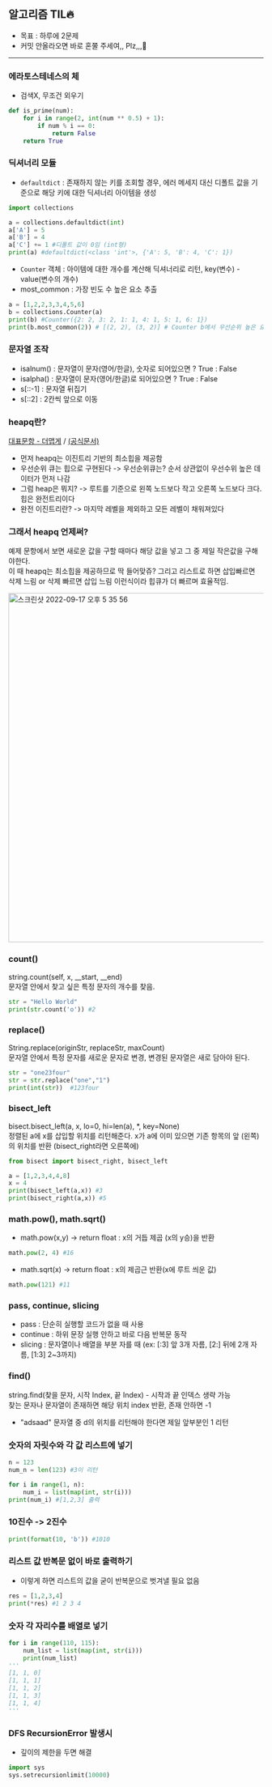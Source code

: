 ## 알고리즘 TIL🔥
- 목표 : 하루에 2문제 
- 커밋 안올라오면 바로 혼쭐 주세여,, Plz,,,🥲
---
### 에라토스테네스의 체
- 검색X, 무조건 외우기
```python
def is_prime(num):
    for i in range(2, int(num ** 0.5) + 1):
        if num % i == 0:
            return False
    return True
```
### 딕셔너리 모듈
- `defaultdict` : 존재하지 않는 키를 조회할 경우, 에러 메세지 대신 디폴트 값을 기준으로 해당 키에 대한 딕셔너리 아이템을 생성
```python
import collections

a = collections.defaultdict(int)
a['A'] = 5
a['B'] = 4
a['C'] += 1 #디폴트 값이 0임 (int형)
print(a) #defaultdict(<class 'int'>, {'A': 5, 'B': 4, 'C': 1})
```
- `Counter` 객체 : 아이템에 대한 개수를 계산해 딕셔너리로 리턴, key(변수) - value(변수의 개수)
- most_common : 가장 빈도 수 높은 요소 추출
```python
a = [1,2,2,3,3,4,5,6]
b = collections.Counter(a)
print(b) #Counter({2: 2, 3: 2, 1: 1, 4: 1, 5: 1, 6: 1})
print(b.most_common(2)) # [(2, 2), (3, 2)] # Counter b에서 우선순위 높은 요소 2개 추출
```
### 문자열 조작
- isalnum() : 문자열이 문자(영어/한글), 숫자로 되어있으면 ? True : False
- isalpha() : 문자열이 문자(영어/한글)로 되어있으면 ? True : False
- s[::-1] : 문자열 뒤집기 
- s[::2] : 2칸씩 앞으로 이동 

### heapq란?
[대표문항 - 더맵게](https://school.programmers.co.kr/learn/courses/30/lessons/42626) / [(공식문서)](https://docs.python.org/ko/3/library/heapq.html)
- 먼저 heapq는 이진트리 기반의 최소힙을 제공함
- 우선순위 큐는 힙으로 구현된다 -> 우선순위큐는? 순서 상관없이 우선수위 높은 데이터가 먼저 나감 
- 그럼 heap은 뭐지? -> 루트를 기준으로 왼쪽 노드보다 작고 오른쪽 노드보다 크다. 힙은 완전트리이다
- 완전 이진트리란? -> 마지막 레벨을 제외하고 모든 레벨이 채워져있다
###  그래서 heapq 언제써? 
예제 문항에서 보면 새로운 값을 구할 때마다 해당 값을 넣고 그 중 제일 작은값을 구해야한다. <br>
이 때 heapq는 최소힙을 제공하므로 딱 들어맞쥬? 그리고 리스트로 하면 삽입빠르면 삭제 느림 or 삭제 빠르면 삽입 느림 이런식이라 힙큐가 더 빠르며 효율적임. <br>

<img width="690" alt="스크린샷 2022-09-17 오후 5 35 56" src="https://user-images.githubusercontent.com/37897873/190848132-f0a2fcd3-4cd5-4ea6-83fd-875a3ebf5214.png">


### count()
string.count(self, x, __start, __end) <br>
문자열 안에서 찾고 싶은 특정 문자의 개수를 찾음.
```python
str = "Hello World"
print(str.count('o')) #2
```

### replace()
String.replace(originStr, replaceStr, maxCount) <br>
문자열 안에서 특정 문자를 새로운 문자로 변경, 변경된 문자열은 새로 담아야 된다.
```python
str = "one23four"
str = str.replace("one","1") 
print(int(str))  #123four
```
### bisect_left
bisect.bisect_left(a, x, lo=0, hi=len(a), *, key=None) <br>
정렬된 a에 x를 삽입할 위치를 리턴해준다. x가 a에 이미 있으면 기존 항목의 앞 (왼쪽)의 위치를 반환
(bisect_right라면 오른쪽에)<br>
```python
from bisect import bisect_right, bisect_left

a = [1,2,3,4,4,8]
x = 4
print(bisect_left(a,x)) #3
print(bisect_right(a,x)) #5
```
### math.pow(), math.sqrt()
- math.pow(x,y) -> return float : x의 거듭 제곱 (x의 y승)을 반환 <br>
```python
math.pow(2, 4) #16
```
- math.sqrt(x) -> return float : x의 제곱근 반환(x에 루트 씌운 값) <br>
```python
math.pow(121) #11
```
### pass, continue, slicing
- pass : 단순히 실행할 코드가 없을 때 사용 <br>
- continue : 하위 문장 실행 안하고 바로 다음 반복문 동작 <br>
- slicing : 문자열이나 배열을 부분 자를 때 (ex: [:3] 앞 3개 자름, [2:] 뒤에 2개 자름, [1:3] 2~3까지)
### find()
string.find(찾을 문자, 시작 Index, 끝 Index) - 시작과 끝 인덱스 생략 가능 <br>
찾는 문자나 문자열이 존재하면 해당 위치 index 반환, 존재 안하면 -1<br>
- "adsaad" 문자열 중 d의 위치를 리턴해야 한다면 제일 앞부분인 1 리턴
### 숫자의 자릿수와 각 값 리스트에 넣기
```python
n = 123
num_n = len(123) #3이 리턴 
```
```python
for i in range(1, n):
    num_i = list(map(int, str(i))) 
print(num_i) #[1,2,3] 출력
```
### 10진수 -> 2진수
```python
print(format(10, 'b')) #1010
```
### 리스트 값 반복문 없이 바로 출력하기
- 이렇게 하면 리스트의 값을 굳이 반복문으로 벗겨낼 필요 없음
```python
res = [1,2,3,4] 
print(*res) #1 2 3 4
```
### 숫자 각 자리수를 배열로 넣기
```python
for i in range(110, 115):
    num_list = list(map(int, str(i))) 
    print(num_list)
''' 
[1, 1, 0]
[1, 1, 1]
[1, 1, 2]
[1, 1, 3]
[1, 1, 4]
'''
```
### DFS RecursionError 발생시
- 깊이의 제한을 두면 해결
```python
import sys
sys.setrecursionlimit(10000)
```
